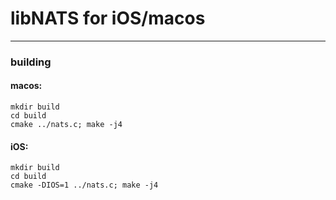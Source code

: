 # libNATS for iOS/macos
----------------

### building

#### macos:

```
mkdir build
cd build
cmake ../nats.c; make -j4
```

#### iOS:

```
mkdir build
cd build
cmake -DIOS=1 ../nats.c; make -j4
```